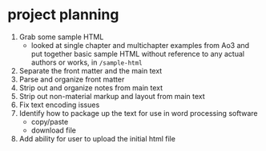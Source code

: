 # project planning

1. Grab some sample HTML
    - looked at single chapter and multichapter examples from Ao3 and put together basic sample HTML without reference to any actual authors or works, in `/sample-html`
1. Separate the front matter and the main text
1. Parse and organize front matter
1. Strip out and organize notes from main text
1. Strip out non-material markup and layout from main text
1. Fix text encoding issues
1. Identify how to package up the text for use in word processing software
    - copy/paste
    - download file
1. Add ability for user to upload the initial html file
